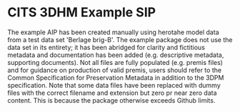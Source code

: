 # CITS 3DHM Example SIP
The example AIP has been created manually using herotahe model data from a test data set 'Berlage brig-B'. The example package does not use the data set in its entirety; it has been abridged for clarity and fictitious metadata and documentation has been added (e.g. descriptive metadata, supporting documents). Not all files are fully populated (e.g. premis files) and for guidance on production of valid premis, users should refer to the Common Specification for Preservation Metadata in addition to the 3DPM specification.
Note that some data files have been replaced with dummy files with the correct filename and extension but zero pr near zero data content. This is because the package otherwise exceeds Github limits.
